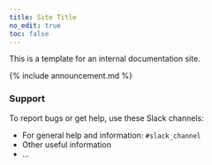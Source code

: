 ```yaml
---
title: Site Title
no_edit: true
toc: false
---
```


This is a template for an internal documentation site.

{% include announcement.md %}

<!--
{ include home_box.html
text="Interns:
- [Intern quickstart](./intern/quickstart.html)
- [Cost management](cost/cost-mgmt.html)
" %}

{ include home_box.html
text="Sensei Toolkit:
- [Installation](./install)
- [Command reference](./cli/quick-ref.html)
" %}

{ include home_box.html
text="Need help?
- [SSH issues?](ssh-troubleshooting.html)
- [FAQs](faqs-by-topic.html)
" %}

{ include home_box.html
text="Do it right!!

- [Best practices](bp/)
" %}
-->

### Support

To report bugs or get help, use these Slack channels:
- For general help and information: `#slack_channel`
- Other useful information
- ...
